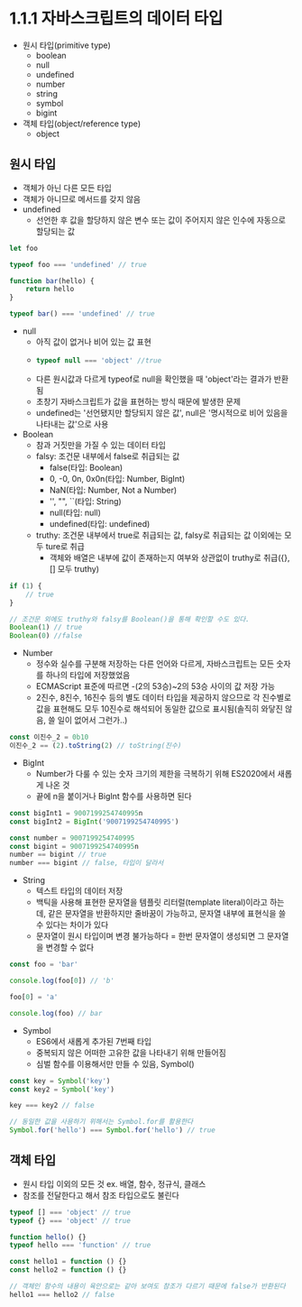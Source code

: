 # 1.1.1 자바스크립트의 데이터 타입
- 원시 타입(primitive type)
	- boolean
	- null
	- undefined
	- number
	- string
	- symbol
	- bigint
- 객체 타입(object/reference type)
	- object

## 원시 타입
- 객체가 아닌 다른 모든 타입
- 객체가 아니므로 메서드를 갖지 않음
- undefined
	- 선언한 후 값을 할당하지 않은 변수 또는 값이 주어지지 않은 인수에 자동으로 할당되는 값
```js
let foo

typeof foo === 'undefined' // true

function bar(hello) {
	return hello
}

typeof bar() === 'undefined' // true
```
- null
	- 아직 값이 없거나 비어 있는 값 표현
	- ```js
	  typeof null === 'object' //true
   	  ```
	- 다른 원시값과 다르게 typeof로 null을 확인했을 때 'object'라는 결과가 반환됨
	- 초창기 자바스크립트가 값을 표현하는 방식 때문에 발생한 문제
	- undefined는 '선언됐지만 할당되지 않은 값', null은 '명시적으로 비어 있음을 나타내는 값'으로 사용
- Boolean
	- 참과 거짓만을 가질 수 있는 데이터 타입
	- falsy: 조건문 내부에서 false로 취급되는 값
		- false(타입: Boolean)
		- 0, -0, 0n, 0x0n(타입: Number, BigInt)
		- NaN(타입: Number, Not a Number)
		- '', "", \`\`(타입: String)
		- null(타입: null)
		- undefined(타입: undefined)
	- truthy: 조건문 내부에서 true로 취급되는 값, falsy로 취급되는 값 이외에는 모두 ture로 취급
		- 객체와 배열은 내부에 값이 존재하는지 여부와 상관없이 truthy로 취급({}, [] 모두 truthy)
```js
if (1) {
	// true
}

// 조건문 외에도 truthy와 falsy를 Boolean()을 통해 확인할 수도 있다.
Boolean(1) // true
Boolean(0) //false
```
- Number
	- 정수와 실수를 구분해 저장하는 다른 언어와 다르게, 자바스크립트는 모든 숫자를 하나의 타입에 저장했었음
	- ECMAScript 표준에 따르면 -(2의 53승)~2의 53승 사이의 값 저장 가능
	- 2진수, 8진수, 16진수 등의 별도 데이터 타입을 제공하지 않으므로 각 진수별로 값을 표현해도 모두 10진수로 해석되어 동일한 값으로 표시됨(솔직히 와닿진 않음, 쓸 일이 없어서 그런가..)
```js
const 이진수_2 = 0b10
이진수_2 == (2).toString(2) // toString(진수)
```
- BigInt
	- Number가 다룰 수 있는 숫자 크기의 제한을 극복하기 위해 ES2020에서 새롭게 나온 것
	- 끝에 n을 붙이거나 BigInt 함수를 사용하면 된다
```js
const bigInt1 = 9007199254740995n
const bigInt2 = BigInt('9007199254740995')

const number = 9007199254740995
const bigint = 9007199254740995n
number == bigint // true
number === bigint // false, 타입이 달라서
```
- String
	- 텍스트 타입의 데이터 저장
	- 백틱을 사용해 표현한 문자열을 템플릿 리터럴(template literal)이라고 하는데, 같은 문자열을 반환하지만 줄바꿈이 가능하고, 문자열 내부에 표현식을 쓸 수 있다는 차이가 있다
	- 문자열이 원시 타입이며 변경 불가능하다 = 한번 문자열이 생성되면 그 문자열을 변경할 수 없다
```js
const foo = 'bar'

console.log(foo[0]) // 'b'

foo[0] = 'a'

console.log(foo) // bar
```
- Symbol
	- ES6에서 새롭게 추가된 7번째 타입
	- 중복되지 않은 어떠한 고유한 값을 나타내기 위해 만들어짐
	- 심벌 함수를 이용해서만 만들 수 있음, Symbol()
```js
const key = Symbol('key')
const key2 = Symbol('key')

key === key2 // false

// 동일한 값을 사용하기 위해서는 Symbol.for를 활용한다
Symbol.for('hello') === Symbol.for('hello') // true
```

## 객체 타입
- 원시 타입 이외의 모든 것 ex. 배열, 함수, 정규식, 클래스
- 참조를 전달한다고 해서 참조 타입으로도 불린다
```js
typeof [] === 'object' // true
typeof {} === 'object' // true

function hello() {}
typeof hello === 'function' // true

const hello1 = function () {}
const hello2 = function () {}

// 객체인 함수의 내용이 육안으로는 같아 보여도 참조가 다르기 때문에 false가 반환된다
hello1 === hello2 // false
```
